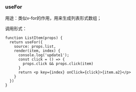 ### useFor

用途：类似v-for的作用，用来生成列表形式数组；

调用形式：

```
function ListItem(props) {
  return useFor({
    source: props.list,
    render(item, index) {
      console.log('update1');
      const click = () => {
        props.click && props.click(item)
      }
      return <p key={index} onClick={click}>{item.a2}</p>
    }
  })
}
```